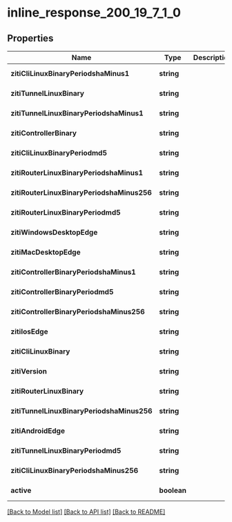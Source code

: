 # inline_response_200_19_7_1_0

## Properties
Name | Type | Description | Notes
------------ | ------------- | ------------- | -------------
**zitiCliLinuxBinaryPeriodshaMinus1** | **string** |  | [default to null]
**zitiTunnelLinuxBinary** | **string** |  | [default to null]
**zitiTunnelLinuxBinaryPeriodshaMinus1** | **string** |  | [default to null]
**zitiControllerBinary** | **string** |  | [default to null]
**zitiCliLinuxBinaryPeriodmd5** | **string** |  | [default to null]
**zitiRouterLinuxBinaryPeriodshaMinus1** | **string** |  | [default to null]
**zitiRouterLinuxBinaryPeriodshaMinus256** | **string** |  | [default to null]
**zitiRouterLinuxBinaryPeriodmd5** | **string** |  | [default to null]
**zitiWindowsDesktopEdge** | **string** |  | [default to null]
**zitiMacDesktopEdge** | **string** |  | [default to null]
**zitiControllerBinaryPeriodshaMinus1** | **string** |  | [default to null]
**zitiControllerBinaryPeriodmd5** | **string** |  | [default to null]
**zitiControllerBinaryPeriodshaMinus256** | **string** |  | [default to null]
**zitiIosEdge** | **string** |  | [default to null]
**zitiCliLinuxBinary** | **string** |  | [default to null]
**zitiVersion** | **string** |  | [default to null]
**zitiRouterLinuxBinary** | **string** |  | [default to null]
**zitiTunnelLinuxBinaryPeriodshaMinus256** | **string** |  | [default to null]
**zitiAndroidEdge** | **string** |  | [default to null]
**zitiTunnelLinuxBinaryPeriodmd5** | **string** |  | [default to null]
**zitiCliLinuxBinaryPeriodshaMinus256** | **string** |  | [default to null]
**active** | **boolean** |  | [default to null]

[[Back to Model list]](../README.md#documentation-for-models) [[Back to API list]](../README.md#documentation-for-api-endpoints) [[Back to README]](../README.md)


